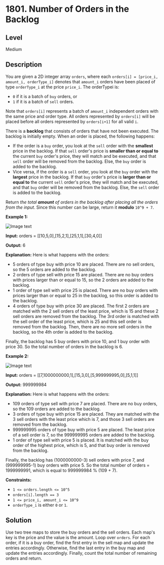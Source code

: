 # 1801. Number of Orders in the Backlog
## Level
Medium

## Description
You are given a 2D integer array `orders`, where each `orders[i] = [price_i, amount_i, orderType_i]` denotes that `amount_i` orders have been placed of type `orderType_i` at the price `price_i`. The orderTypei is:

* `0` if it is a batch of `buy` orders, or
* `1` if it is a batch of `sell` orders.

Note that `orders[i]` represents a batch of `amount_i` independent orders with the same price and order type. All orders represented by `orders[i]` will be placed before all orders represented by `orders[i+1]` for all valid `i`.

There is a **backlog** that consists of orders that have not been executed. The backlog is initially empty. When an order is placed, the following happens:

* If the order is a `buy` order, you look at the `sell` order with the **smallest** price in the backlog. If that `sell` order's price is **smaller than or equal to** the current `buy` order's price, they will match and be executed, and that `sell` order will be removed from the backlog. Else, the `buy` order is added to the backlog.
* Vice versa, if the order is a `sell` order, you look at the `buy` order with the **largest** price in the backlog. If that `buy` order's price is **larger than or equal to** the current `sell` order's price, they will match and be executed, and that `buy` order will be removed from the backlog. Else, the `sell` order is added to the backlog.

Return *the total **amount** of orders in the backlog after placing all the orders from the input*. Since this number can be large, return it **modulo** `10^9 + 7`.

**Example 1:**

![Image text](https://assets.leetcode.com/uploads/2021/03/11/ex1.png)

**Input:** orders = [[10,5,0],[15,2,1],[25,1,1],[30,4,0]]

**Output:** 6

**Explanation:** Here is what happens with the orders:
- 5 orders of type buy with price 10 are placed. There are no sell orders, so the 5 orders are added to the backlog.
- 2 orders of type sell with price 15 are placed. There are no buy orders with prices larger than or equal to 15, so the 2 orders are added to the backlog.
- 1 order of type sell with price 25 is placed. There are no buy orders with prices larger than or equal to 25 in the backlog, so this order is added to the backlog.
- 4 orders of type buy with price 30 are placed. The first 2 orders are matched with the 2 sell orders of the least price, which is 15 and these 2 sell orders are removed from the backlog. The 3rd order is matched with the sell order of the least price, which is 25 and this sell order is removed from the backlog. Then, there are no more sell orders in the backlog, so the 4th order is added to the backlog.

Finally, the backlog has 5 buy orders with price 10, and 1 buy order with price 30. So the total number of orders in the backlog is 6.

**Example 2:**

![Image text](https://assets.leetcode.com/uploads/2021/03/11/ex2.png)

**Input:** orders = [[7,1000000000,1],[15,3,0],[5,999999995,0],[5,1,1]]

**Output:** 999999984

**Explanation:** Here is what happens with the orders:
- 109 orders of type sell with price 7 are placed. There are no buy orders, so the 109 orders are added to the backlog.
- 3 orders of type buy with price 15 are placed. They are matched with the 3 sell orders with the least price which is 7, and those 3 sell orders are removed from the backlog.
- 999999995 orders of type buy with price 5 are placed. The least price of a sell order is 7, so the 999999995 orders are added to the backlog.
- 1 order of type sell with price 5 is placed. It is matched with the buy order of the highest price, which is 5, and that buy order is removed from the backlog.

Finally, the backlog has (1000000000-3) sell orders with price 7, and (999999995-1) buy orders with price 5. So the total number of orders = 1999999991, which is equal to 999999984 % (109 + 7).

**Constraints:**

* `1 <= orders.length <= 10^5`
* `orders[i].length == 3`
* `1 <= price_i, amount_i <= 10^9`
* `orderType_i` is either `0` or `1`.

## Solution
Use two tree maps to store the buy orders and the sell orders. Each map's key is the price and the value is the amount. Loop over `orders`. For each order, if it is a buy order, find the first entry in the sell map and update the entries accordingly. Otherwise, find the last entry in the buy map and update the entries accordingly. Finally, count the total number of remaining orders and return.

